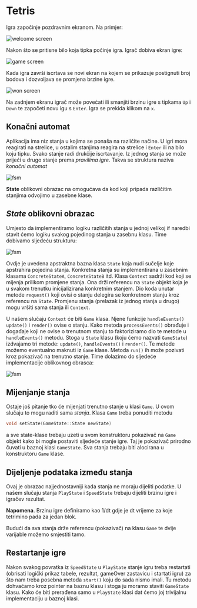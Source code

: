 # Tetris

Igra započinje pozdravnim ekranom. Na primjer:

![welcome screen](./doc/welcome_screen.png)

Nakon što se pritisne bilo koja tipka počinje igra.
Igrač dobiva ekran igre:

![game screen](./doc/game_screen.png)


Kada igra završi iscrtava se novi ekran na kojem se
prikazuje postignuti broj bodova i dozvoljava se
promjena brzine igre.

![won screen](./doc/speed_screen.png)

 Na zadnjem ekranu igrač može povećati ili smanjiti
 brzinu igre s tipkama `Up` i `Down` te započeti novu
 igu s `Enter`. Igra se prekida klikom na  `x`.

## Konačni automat

Aplikacija ima niz stanja u kojima se ponaša na različite
načine. U igri mora reagirati na strelice, u ostalim stanjima reagira
 na strelice i `Enter` ili na bilo koju tipku. Svako stanje radi drukčije
 iscrtavanje. Iz jednog stanja se može prijeći u  drugo stanje
 prema _pravilima igre_. Takva se struktura naziva _konačni automat_

 ![fsm](./doc/FSM.png)


**State** oblikovni obrazac na omogućava da kod koji pripada različitim
stanjima odvojimo u zasebne klase.


## _State_ oblikovni obrazac

Umjesto da implementiramo logiku različitih stanja u jednoj velikoj if
naredbi stavit ćemo logiku svakog pojedinog stanja u zasebnu klasu. Time dobivamo
sljedeću strukturu:

 ![fsm](./doc/state.png)

 Ovdje je uvedena apstraktna bazna klasa `State` koja nudi sučelje koje apstrahira
  pojedina stanja. Konkretna stanja su implementirana u zasebnim klasama
 `ConcreteStateA`, `ConcreteStateB` itd. Klasa `Context` sadrži kod koji se mijenja
 prilikom promjene stanja. Ona drži referencu na `State` objekt koja je u svakom trenutku
 inicijalizirana konkretnim stanjem. Dio koda unutar metode `request()` koji ovisi
 o stanju delegira se konkretnom stanju kroz referencu na  `State`. Promjenu stanja
 (prelazak iz jednog stanja u drugo) mogu vršiti sama stanja ili `Context`.

U našem slučaju  `Context` će biti `Game` klasa. Njene funkcije `handleEvents()`
`update()` i `render()` ovise o stanju. Kako metoda `processEvents()` obrađuje i događaje koji ne ovise
o trenutnom stanju to faktoriziramo dio te metode u
`handleEvents()` metodu. Stoga u `State` klasu (koju ćemo nazvati `GameState`)
izdvajamo tri metode: `update()`,  `handleEvents()` i `render()`. Te metode
možemo eventualno maknuti iz `Game`  klase. Metoda `run()`  ih može pozivati kroz pokazivač na
trenutno stanje. Time dolazimo do sljedeće implementacije oblikovnog obrasca:

![fsm](./doc/gamestate.png)


## Mijenjanje stanja

Ostaje još pitanje tko će mijenjati trenutno stanje u klasi `Game`. U ovom slučaju
to mogu raditi sama _stanja_. Klasa `Game` treba ponuditi metodu

```c++
void setState(GameState::State newState)
```
a sve state-klase trebaju uzeti u svom konstruktoru pokazivač na  `Game`
objekt kako bi mogle postaviti sljedeće stanje igre.
Taj je pokazivač prirodno čuvati u baznoj klasi
`GameState`. Sva stanja trebaju biti alocirana u konstruktoru `Game`
klase.

## Dijeljenje podataka između stanja

Ovaj je obrazac najjednostavniji kada stanja ne moraju
dijeliti podatke. U našem slučaju stanja `PlayState`
i `SpeedState` trebaju dijeliti brzinu igre i
igračev rezultat.

**Napomena**. Brzinu igre definiramo kao 1/dt gdje je
dt vrijeme za koje tetrimino pada za jedan blok.

Budući da sva stanja drže referencu (pokazivač) na klasu
`Game` te dvije varijable možemo smjestiti tamo.  

## Restartanje igre

Nakon svakog povratka iz `SpeedState` u `PlayState` stanje
igru treba restartati (obrisati logički prikaz tabele, rezultat,
gameOver zastavicu i startati igru) za što nam treba posebna metoda `start()` koju do sada nismo imali. Tu metodu dohvaćamo
kroz pointer na baznu klasu i stoga ju moramo staviti
`GameState` klasu. Kako će biti prerađena samo u `PlayState`  klasi dat ćemo joj trivijalnu implementaciju
u baznoj klasi.
